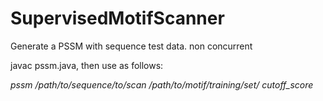 # SupervisedMotifScanner
Generate a PSSM with sequence test data. non concurrent

javac pssm.java, then use as follows:

_pssm /path/to/sequence/to/scan /path/to/motif/training/set/ cutoff_score_
